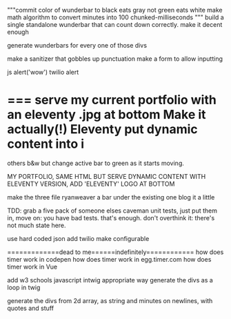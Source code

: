 """commit
color of wunderbar to black eats gray not green eats white
make math algorithm to convert minutes into 100 chunked-milliseconds
"""
build a single standalone wunderbar that can count down correctly. make it decent enough

generate wunderbars for every one of those divs

make a sanitizer that gobbles up punctuation
make a form to allow inputting

js alert('wow')
twilio alert

===
serve my current portfolio with an eleventy .jpg at bottom
Make it actually(!) Eleventy
put dynamic content into i
===

others b&w but change active bar to green as it starts moving.


MY PORTFOLIO, SAME HTML BUT SERVE DYNAMIC CONTENT WITH ELEVENTY VERSION, ADD 'ELEVENTY' LOGO AT BOTTOM

make the three file ryanweaver a bar under the existing one
blog it a little

TDD: grab a five pack of someone elses caveman unit tests, just put them in, move on: you have bad tests.  that's enough. don't overthink it: there's not much state here.  

use hard coded json
add twilio
make configurable



=============dead to me======indefinitely============
how does timer work in codepen
how does timer work in egg.timer.com
how does timer work in Vue

add w3 schools javascript intwig appropriate way
generate the divs as a loop in twig

generate the divs from 2d array, as string and minutes on newlines, with quotes and stuff
